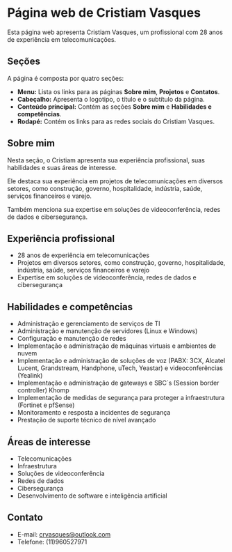 # Página web de Cristiam Vasques

Esta página web apresenta Cristiam Vasques, um profissional com 28 anos de experiência em telecomunicações.

## Seções

A página é composta por quatro seções:

* **Menu:** Lista os links para as páginas **Sobre mim**, **Projetos** e **Contatos**.
* **Cabeçalho:** Apresenta o logotipo, o título e o subtítulo da página.
* **Conteúdo principal:** Contém as seções **Sobre mim** e **Habilidades e competências**.
* **Rodapé:** Contém os links para as redes sociais do Cristiam Vasques.

## Sobre mim

Nesta seção, o Cristiam apresenta sua experiência profissional, suas habilidades e suas áreas de interesse.

Ele destaca sua experiência em projetos de telecomunicações em diversos setores, como construção, governo, hospitalidade, indústria, saúde, serviços financeiros e varejo.

Também menciona sua expertise em soluções de videoconferência, redes de dados e cibersegurança.

## Experiência profissional

* 28 anos de experiência em telecomunicações
* Projetos em diversos setores, como construção, governo, hospitalidade, indústria, saúde, serviços financeiros e varejo
* Expertise em soluções de videoconferência, redes de dados e cibersegurança

## Habilidades e competências

* Administração e gerenciamento de serviços de TI
* Administração e manutenção de servidores (Linux e Windows)
* Configuração e manutenção de redes
* Implementação e administração de máquinas virtuais e ambientes de nuvem
* Implementação e administração de soluções de voz (PABX: 3CX, Alcatel Lucent, Grandstream, Handphone, uTech, Yeastar) e videoconferências (Yealink)
* Implementação e administração de gateways e SBC´s (Session border controller) Khomp
* Implementação de medidas de segurança para proteger a infraestrutura (Fortinet e pfSense)
* Monitoramento e resposta a incidentes de segurança
* Prestação de suporte técnico de nível avançado

## Áreas de interesse

* Telecomunicações
* Infraestrutura
* Soluções de videoconferência
* Redes de dados
* Cibersegurança
* Desenvolvimento de software e inteligência artificial

## Contato

* E-mail: crvasques@outlook.com
* Telefone: (11)960527971

